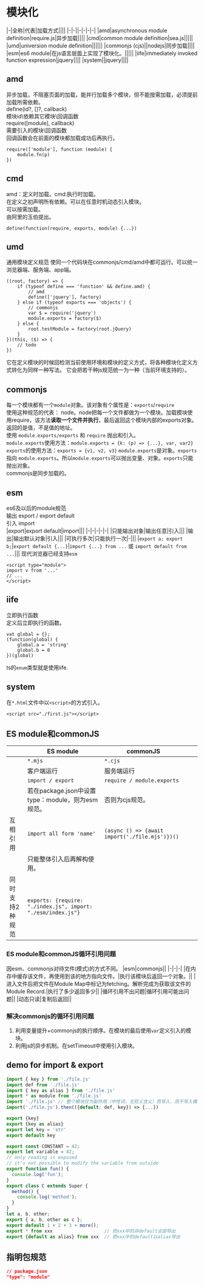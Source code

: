 # 模块化
|-|全称|代表|加载方式||||
|-|-||-|-|-|-|
|amd|asynchronous module definition|require.js|异步加载||||
|cmd|common module definition|sea.js|||||
|umd|universion module definition||||||
|commonjs (cjs)||nodejs|同步加载||||
|esm|es6 module|在js语言层面上实现了模块化。|||||
|iife|immediately invoked function expression|jquery||||
|system||jquery||||

## amd
异步加载，不阻塞页面的加载，能并行加载多个模块，但不能按需加载，必须提前加载所需依赖。  
define(id?, []?, callback)  
模块id\依赖其它模块\回调函数  
require([module], callback)  
需要引入的模块\回调函数  
回调函数会在前面的模块都加载成功后再执行。  
```
require(['module'], function (module) {
    module.fn(p)
})
```
## cmd
amd：定义时加载。cmd:执行时加载。  
在定义之初声明所有依赖。可以在任意时机动态引入模块。  
可以按需加载。  
由阿里的玉伯提出。  
```
define(function(require, exports, module) {...})  
```

## umd
通用模块定义规范
使同一个代码块在commonjs/cmd/amd中都可运行。可以统一浏览器端、服务端、app端。
```
((root, factory) => {
    if (typeof define === 'function' && define.amd) {
        // amd
        define(['jquery'], factory)
    } else if (typeof exports === 'objects') {
        // commonjs
        var $ = require('jquery')
        module.exports = factory($)
    } else {
        root.testModule = factory(root.jQuery)
    }
})(this, ($) => {
    // todo
})
```
它在定义模块的时候回检测当前使用环境和模块的定义方式，将各种模块化定义方式转化为同样一种写法。
它会把若干种js规范统一为一种（当前环境支持的）。

## commonjs
每一个模块都有一个`module`对象。该对象有个属性是：`exports`/`require`  
使用这种规范的代表： node。node把每一个文件都做为一个模块。加载模块使用require，该方法**读取一个文件并执行**，最后返回这个模块内部的exports对象。返回的是值，不是值的地址。  
使用 `module.exports/exports` 和 `require` 抛出和引入。  
`module.exports`使用方法：`module.exports = {k: (p) => {...}, var, var2}`  
`exports`的使用方法：`exports = {v1, v2, v3}`
`module.exports`是对象。`exports` 指向 `module.exports`。所以`module.exports`可以抛出变量、对象。`exports`只能抛出对象。  
commonjs是同步加载的。

## esm
es6及以后的module规范  
输出 export / export default  
引入 import  
|export|export default|import|||
|-|-|-|-|-|
|只能输出对象|输出任意|引入|||
|输出|输出默认对象|引入|||
|可执行多次|只能执行一次|-|||
|`export a; export b;`|`export default {...}`|`import {...} from ...` 或 `import default from ...`|||
现代浏览器已经支持`esm`
```
<script type="module">
import v from '...'
// ...
</script>
```

## iife
立即执行函数  
定义后立即执行的函数。  
```
vat global = {};
(function(global) {
    global.a = 'string'
    global.b = 0
})(global)
```
ts的`enum`类型就是使用iife.

## system
在`*.html`文件中以`<script>`的方式引入。
```
<script src="./first.js"></script>
```

## ES module和commonJS
|| ES module|commonJS|||
|-|-|-|-|-|
||`*.mjs`|`*.cjs`|||
||客户端运行|服务端运行|||
||`import / export`|`require / module.exports`|||
||若在package.json中设置type：module，则为esm规范。|否则为cjs规范。|||
|互相引用|`import all form 'name'`|`(async () => {await import('./file.mjs')})()`|||
||只能整体引入后再解构使用。||||
|同时支持2种规范|`exports: {require: "./index.js", import: "./esm/index.js"}`||||

### ES module和commonJS循环引用问题
因esm、commonjs对待文件(模式)的方式不同。
|esm|commonjs||
|-|-|-|
|在内存中缓存该文件，再使用到该的地方指向文件。|执行该模块后返回一个对象。||
|进入文件后把文件在Module Map中标记为fetching。解析完成为获取该文件的Module Record.|执行了多少返回多少||
|循环引用不出问题|循环引用可能出问题||
|动态只读|复制后返回||

### 解决commonjs的循环引用问题
1. 利用变量提升+commonjs的执行顺序。在模块的最后使用`var`定义引入的模块。
2. 利用js的异步机制。在setTimeout中使用引入模块。

## demo for import & export
```js
import { key } from './file.js'
import def from './file.js'
import { key as alias } from './file.js'
import * as module from './file.js'
import './file.js' // 整个模块仅为副作用（中性词，无贬义含义）而导入，而不导入模块中的任何内容（接口）。 这将运行模块中的全局代码，但实际上不导入任何值。
import('./file.js').then(({default: def, key}) => {...})

export {key}
export {key as alias}
export let key = 'str'
export default key

export const CONSTANT = 42;
export let variable = 42;
// only reading is exposed
// it's not possible to modify the variable from outside
export function fun() {
  console.log('fun');
}
export class C extends Super {
  method() {
    console.log('method');
  }
}
let a, b, other;
export { a, b, other as c };
export default 1 + 2 + 3 + more();
export * from xxx                   // 把xxx中的非default全部导出
export {default as alias} from xxx  // 把xxx中的default以alias导出
```

## 指明包规范

```json
// package.json
"type": "module"
```
